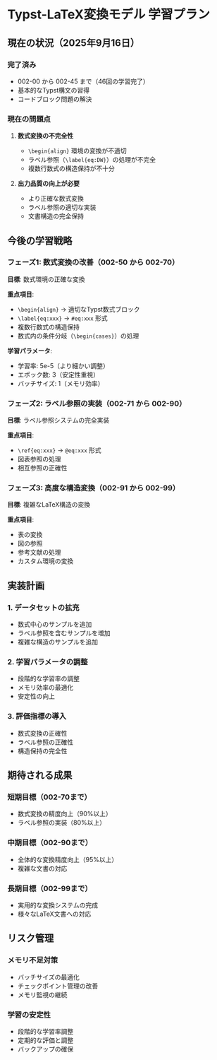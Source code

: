 # Typst-LaTeX変換モデル 学習プラン

## 現在の状況（2025年9月16日）

### 完了済み
- 002-00 から 002-45 まで（46回の学習完了）
- 基本的なTypst構文の習得
- コードブロック問題の解決

### 現在の問題点
1. **数式変換の不完全性**
   - `\begin{align}` 環境の変換が不適切
   - ラベル参照（`\label{eq:DW}`）の処理が不完全
   - 複数行数式の構造保持が不十分

2. **出力品質の向上が必要**
   - より正確な数式変換
   - ラベル参照の適切な実装
   - 文書構造の完全保持

## 今後の学習戦略

### フェーズ1: 数式変換の改善（002-50 から 002-70）
**目標**: 数式環境の正確な変換

**重点項目**:
- `\begin{align}` → 適切なTypst数式ブロック
- `\label{eq:xxx}` → `#eq:xxx` 形式
- 複数行数式の構造保持
- 数式内の条件分岐（`\begin{cases}`）の処理

**学習パラメータ**:
- 学習率: 5e-5（より細かい調整）
- エポック数: 3（安定性重視）
- バッチサイズ: 1（メモリ効率）

### フェーズ2: ラベル参照の実装（002-71 から 002-90）
**目標**: ラベル参照システムの完全実装

**重点項目**:
- `\ref{eq:xxx}` → `@eq:xxx` 形式
- 図表参照の処理
- 相互参照の正確性

### フェーズ3: 高度な構造変換（002-91 から 002-99）
**目標**: 複雑なLaTeX構造の変換

**重点項目**:
- 表の変換
- 図の参照
- 参考文献の処理
- カスタム環境の変換

## 実装計画

### 1. データセットの拡充
- 数式中心のサンプルを追加
- ラベル参照を含むサンプルを増加
- 複雑な構造のサンプルを追加

### 2. 学習パラメータの調整
- 段階的な学習率の調整
- メモリ効率の最適化
- 安定性の向上

### 3. 評価指標の導入
- 数式変換の正確性
- ラベル参照の正確性
- 構造保持の完全性

## 期待される成果

### 短期目標（002-70まで）
- 数式変換の精度向上（90%以上）
- ラベル参照の実装（80%以上）

### 中期目標（002-90まで）
- 全体的な変換精度向上（95%以上）
- 複雑な文書の対応

### 長期目標（002-99まで）
- 実用的な変換システムの完成
- 様々なLaTeX文書への対応

## リスク管理

### メモリ不足対策
- バッチサイズの最適化
- チェックポイント管理の改善
- メモリ監視の継続

### 学習の安定性
- 段階的な学習率調整
- 定期的な評価と調整
- バックアップの確保
